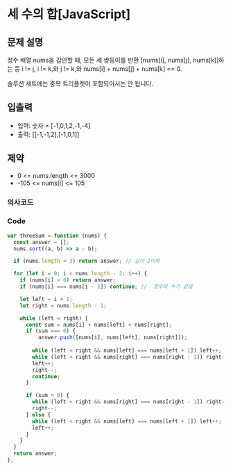 # 세 수의 합[JavaScript] 

## 문제 설명
정수 배열 nums을 감안할 때, 모든 세 쌍둥이를 반환 [nums[i], nums[j], nums[k]]하는 등 i != j, i != k,와 j != k,와 nums[i] + nums[j] + nums[k] == 0.

솔루션 세트에는 중복 트리플렛이 포함되어서는 안 됩니다.
## 입출력
- 입력: 숫자 = [-1,0,1,2,-1,-4]
- 출력: [[-1,-1,2],[-1,0,1]]
## 제약
- 0 <= nums.length <= 3000
- -105 <= nums[i] <= 105
### 의사코드 

### Code
```js
var threeSum = function (nums) {
  const answer = [];
  nums.sort((a, b) => a - b);

  if (nums.length < 3) return answer; // 길이 2이하

  for (let i = 0; i < nums.length - 2; i++) {
    if (nums[i] > 0) return answer;
    if (nums[i] === nums[i - 1]) continue; //  경우의 수가 같음

    let left = i + 1;
    let right = nums.length - 1;

    while (left < right) {
      const sum = nums[i] + nums[left] + nums[right];
      if (sum === 0) {
          answer.push([nums[i], nums[left], nums[right]]);
          
        while (left < right && nums[left] === nums[left + 1]) left++;
        while (left < right && nums[right] === nums[right - 1]) right--;
        left++;
        right--;
        continue;
      }

      if (sum > 0) {
        while (left < right && nums[right] === nums[right - 1]) right--;
        right--;
      } else {
        while (left < right && nums[left] === nums[left + 1]) left++;
        left++;
      }
    }
  }
  return answer;
};

```